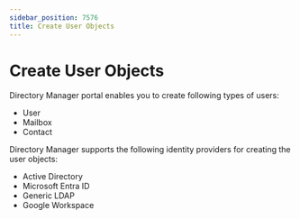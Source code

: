 ```yaml
---
sidebar_position: 7576
title: Create User Objects
---
```


# Create User Objects

Directory Manager portal enables you to create following types of users:

* User
* Mailbox
* Contact

Directory Manager supports the following identity providers for creating the user objects:

* Active Directory
* Microsoft Entra ID
* Generic LDAP
* Google Workspace